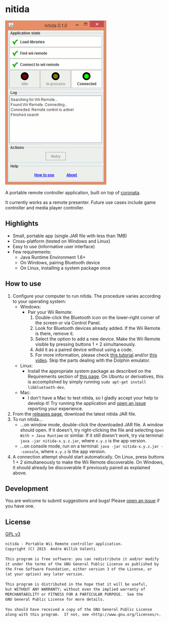 # nitida
<img alt="Screenshot of nitida window" src="doc/nitida-screenshot.gif" width="320" height="520">

A portable remote controller application, built on top of
[coronata](../coronata).

It currently works as a remote presenter.
Future use cases include game controller and media player controller.

## Highlights
- Small, portable app (single JAR file with less than 1MB)
- Cross-platform (tested on Windows and Linux)
- Easy to use (informative user interface)
- Few requirements:
  - Java Runtime Environment 1.6+
  - On Windows, pairing Bluetooth device
  - On Linux, installing a system package once

## How to use
1. Configure your computer to run nitida. The procedure varies according to your
   operating system:
    - Windows:
      - Pair your Wii Remote:
        1. Double-click the Bluetooth icon on the
           lower-right corner of the screen or via Control Panel.
        1. Look for Bluetooth devices already added. If the Wii Remote is there,
        remove it.
        1. Select the option to add a new device. Make the Wii Remote visible
           by pressing buttons 1 + 2 simultaneously.
        1. Add it as a paired device without using a code.         
        1. For more information, please check
           [this tutorial](http://www.dolphin-emulator.com/connect-wiimote.html)
           and/or [this video](https://www.youtube.com/watch?v=DIFARukwA5I).
           Skip the parts dealing with the Dolphin emulator.
    - Linux:
      - Install the appropriate system package as described on the
        Requirements section of [this page](http://bluecove.org/bluecove-gpl/).
        On Ubuntu or derivatives,
        this is accomplished by simply running ```sudo apt-get install libbluetooth-dev```.
    - Mac:
      - I don't have a Mac to test nitida, so I gladly accept your help to develop it!
        Try running the application and
        [open an issue](https://github.com/awvalenti/bauhinia/issues/new?title=nitida%20on%20Mac)
          reporting your experience.
1. From the [releases page](https://github.com/awvalenti/bauhinia/releases),
  download the latest nitida JAR file.
1. To run nitida...
   - ...on window mode, double-click the downloaded JAR file. A window should open. If it doesn't,
     try right-clicking the file and selecting ```Open With > Java Runtime```
     or similar. If it still doesn't work, try via terminal:
     ```java -jar nitida-x.y.z.jar```, where ```x.y.z``` is the app version.
   - ...on console mode, run on a terminal: ```java -jar nitida-x.y.z.jar --console```,
     where ```x.y.z``` is the app version.
1. A connection attempt should start automatically. On Linux, press buttons 1 + 2
  simultaneously to make the Wii Remote discoverable. On Windows, it should
  already be discoverable if previously paired as explained above.

## Development
You are welcome to submit suggestions and bugs! Please [open an issue](../../../issues)
if you have one.

## License
[GPL v3](http://www.gnu.org/licenses/gpl-3.0.en.html)

```
nitida - Portable Wii Remote controller application.
Copyright (C) 2015  Andre Willik Valenti

This program is free software: you can redistribute it and/or modify
it under the terms of the GNU General Public License as published by
the Free Software Foundation, either version 3 of the License, or
(at your option) any later version.

This program is distributed in the hope that it will be useful,
but WITHOUT ANY WARRANTY; without even the implied warranty of
MERCHANTABILITY or FITNESS FOR A PARTICULAR PURPOSE.  See the
GNU General Public License for more details.

You should have received a copy of the GNU General Public License
along with this program.  If not, see <http://www.gnu.org/licenses/>.
```
